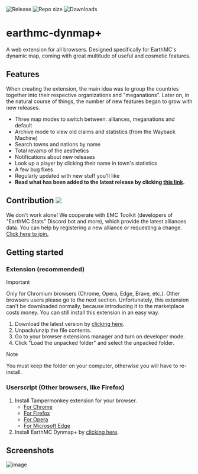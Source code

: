 ![Release](https://img.shields.io/github/v/release/3meraldK/earthmc-dynmapcolor) ![Repo size](https://img.shields.io/github/repo-size/3meraldK/earthmc-dynmapcolor) ![Downloads](https://img.shields.io/github/downloads/3meraldK/earthmc-dynmapcolor/total)

# earthmc-dynmap+
A web extension for all browsers. Designed specifically for EarthMC's dynamic map, coming with great multitude of useful and cosmetic features.

## Features
When creating the extension, the main idea was to group the countries together into their respective organizations and "meganations". Later on, in the natural course of things, the number of new features began to grow with new releases.
* Three map modes to switch between: alliances, meganations and default
* Archive mode to view old claims and statistics (from the Wayback Machine)
* Search towns and nations by name
* Total revamp of the aesthetics
* Notifications about new releases
* Look up a player by clicking their name in town's statistics
* A few bug fixes
* Regularly updated with new stuff you'll like
* **Read what has been added to the latest release by clicking [this link](https://github.com/3meraldK/earthmc-dynmap/releases/latest).**

## Contribution <a href="https://discord.gg/AVtgkcRgFs"><img src="https://img.shields.io/discord/966271635894190090?logo=discord"></a>
We don't work alone! We cooperate with EMC Toolkit (developers of "EarthMC Stats" Discord bot and more), which provide the latest alliances data. You can help by registering a new alliance or requesting a change. [Click here to join.](https://discord.gg/AVtgkcRgFs)

## Getting started
### Extension (recommended)
> [!IMPORTANT]
> Only for Chromium browsers (Chrome, Opera, Edge, Brave, etc.). Other browsers users please go to the next section.
Unfortunately, this extension can't be downloaded normally, because introducing it to the marketplace costs money. You can still install this extension in an easy way.
1. Download the latest version by [clicking here](https://github.com/3meraldK/earthmc-dynmap/releases/download/v1.14/extension.zip).
2. Unpack/unzip the file contents.
3. Go to your browser extensions manager and turn on developer mode.
4. Click "Load the unpacked folder" and select the unpacked folder.
> [!NOTE]
> You must keep the folder on your computer, otherwise you will have to re-install.

### Userscript (Other browsers, like Firefox)
1. Install Tampermonkey extension for your browser.
    - [For Chrome](https://chromewebstore.google.com/detail/tampermonkey/dhdgffkkebhmkfjojejmpbldmpobfkfo)
    - [For Firefox](https://addons.mozilla.org/en-US/firefox/addon/tampermonkey/)
    - [For Opera](https://addons.opera.com/en/extensions/details/tampermonkey-beta/)
    - [For Microsoft Edge](https://microsoftedge.microsoft.com/addons/detail/tampermonkey/iikmkjmpaadaobahmlepeloendndfphd)
3. Install EarthMC Dynmap+ by [clicking here](https://github.com/3meraldK/earthmc-dynmap/releases/download/v1.14/userscript.user.js).

## Screenshots
![image](https://github.com/3meraldK/earthmc-dynmap/assets/48335651/fa846f7e-c222-4af3-8fdd-d45d9f757dd5)


